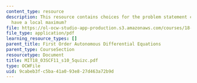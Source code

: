 ```yaml
---
content_type: resource
description: This resource contains choices for the problem statement can solutions
  have a local maximum?
file: https://ol-ocw-studio-app-production.s3.amazonaws.com/courses/18-03sc-differential-equations-fall-2011/9cabeb3fc5ba41a093e827d463a72b9d_MIT18_03SCF11_s10_5quizc.pdf
file_type: application/pdf
learning_resource_types: []
parent_title: First Order Autonomous Differential Equations
parent_type: CourseSection
resourcetype: Document
title: MIT18_03SCF11_s10_5quizc.pdf
type: OCWFile
uid: 9cabeb3f-c5ba-41a0-93e8-27d463a72b9d
---
```

